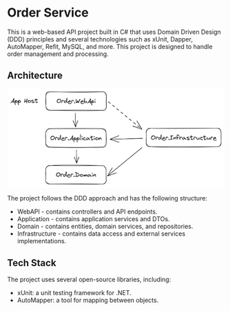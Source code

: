 # Order Service

This is a web-based API project built in C# that uses Domain Driven Design (DDD) principles and several technologies such as xUnit, Dapper, AutoMapper, Refit, MySQL, and more. This project is designed to handle order management and processing.

## Architecture

![architecture](./design/architecture.png)

The project follows the DDD approach and has the following structure:

- WebAPI - contains controllers and API endpoints.
- Application - contains application services and DTOs.
- Domain - contains entities, domain services, and repositories.
- Infrastructure - contains data access and external services implementations.

## Tech Stack

The project uses several open-source libraries, including:

- xUnit: a unit testing framework for .NET.
- AutoMapper: a tool for mapping between objects.
